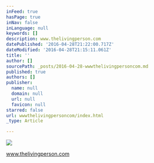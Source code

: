 ```yaml
---
inFeed: true
hasPage: true
inNav: false
inLanguage: null
keywords: []
description: www.thelivingperson.com
datePublished: '2016-04-28T21:22:00.717Z'
dateModified: '2016-04-28T21:15:11.061Z'
title: ''
author: []
sourcePath: _posts/2016-04-28-wwwthelivingpersoncom.md
published: true
authors: []
publisher:
  name: null
  domain: null
  url: null
  favicon: null
starred: false
url: wwwthelivingpersoncom/index.html
_type: Article

---
```

![](https://the-grid-user-content.s3-us-west-2.amazonaws.com/e20d93a1-013b-40cb-be14-ba1e5a1ddaa9.jpg)

www.thelivingperson.com